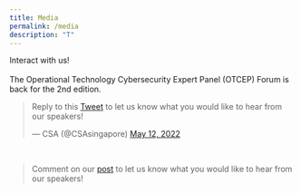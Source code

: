 ```yaml
---
title: Media
permalink: /media
description: "T"
---
```

Interact with us! 
<br><br>
The Operational Technology Cybersecurity Expert Panel (OTCEP) Forum is back for the 2nd edition. 
<blockquote class="twitter-tweet"><p lang="en" dir="ltr">Reply to this <a href="https://t.co/ZpJtnhcwbM">Tweet</a> to let us know what you would like to hear from our speakers! </p>&mdash; CSA (@CSAsingapore) <a href="https://twitter.com/CSAsingapore/status/1524600254850424832?ref_src=twsrc%5Etfw">May 12, 2022</a></blockquote> <script async src="https://platform.twitter.com/widgets.js" charset="utf-8"></script> 
<br>
<blockquote class="twitter-tweet"><p lang="en" dir="ltr">Comment on our <a href="https://www.linkedin.com/posts/cyber-security-agency-of-singapore-csa-_the-operational-technology-cybersecurity-activity-6930366020217942016-gVUx?utm_source=linkedin_share&utm_medium=member_desktop_web">post</a> to let us know what you would like to hear from our speakers!</p></blockquote>
